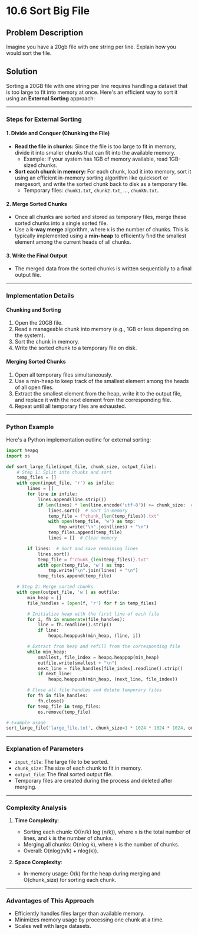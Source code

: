 # 10.6 Sort Big File

## Problem Description

Imagine you have a 20gb file with one string per line. Explain how you would sort the file.

## Solution

Sorting a 20GB file with one string per line requires handling a dataset that is too large to fit into memory at once. Here's an efficient way to sort it using an **External Sorting** approach:

---

### **Steps for External Sorting**

#### 1. **Divide and Conquer (Chunking the File)**
   - **Read the file in chunks:** Since the file is too large to fit in memory, divide it into smaller chunks that can fit into the available memory.
     - Example: If your system has 1GB of memory available, read 1GB-sized chunks.
   - **Sort each chunk in memory:** For each chunk, load it into memory, sort it using an efficient in-memory sorting algorithm like quicksort or mergesort, and write the sorted chunk back to disk as a temporary file.
     - Temporary files: `chunk1.txt`, `chunk2.txt`, ..., `chunkN.txt`.

#### 2. **Merge Sorted Chunks**
   - Once all chunks are sorted and stored as temporary files, merge these sorted chunks into a single sorted file.
   - Use a **k-way merge** algorithm, where `k` is the number of chunks. This is typically implemented using a **min-heap** to efficiently find the smallest element among the current heads of all chunks.

#### 3. **Write the Final Output**
   - The merged data from the sorted chunks is written sequentially to a final output file.

---

### **Implementation Details**

#### **Chunking and Sorting**
1. Open the 20GB file.
2. Read a manageable chunk into memory (e.g., 1GB or less depending on the system).
3. Sort the chunk in memory.
4. Write the sorted chunk to a temporary file on disk.

#### **Merging Sorted Chunks**
1. Open all temporary files simultaneously.
2. Use a min-heap to keep track of the smallest element among the heads of all open files.
3. Extract the smallest element from the heap, write it to the output file, and replace it with the next element from the corresponding file.
4. Repeat until all temporary files are exhausted.

---

### **Python Example**

Here's a Python implementation outline for external sorting:

```python
import heapq
import os

def sort_large_file(input_file, chunk_size, output_file):
    # Step 1: Split into chunks and sort
    temp_files = []
    with open(input_file, 'r') as infile:
        lines = []
        for line in infile:
            lines.append(line.strip())
            if len(lines) * len(line.encode('utf-8')) >= chunk_size:  # Limit memory usage
                lines.sort()  # Sort in-memory
                temp_file = f"chunk_{len(temp_files)}.txt"
                with open(temp_file, 'w') as tmp:
                    tmp.write("\n".join(lines) + "\n")
                temp_files.append(temp_file)
                lines = []  # Clear memory

        if lines:  # Sort and save remaining lines
            lines.sort()
            temp_file = f"chunk_{len(temp_files)}.txt"
            with open(temp_file, 'w') as tmp:
                tmp.write("\n".join(lines) + "\n")
            temp_files.append(temp_file)

    # Step 2: Merge sorted chunks
    with open(output_file, 'w') as outfile:
        min_heap = []
        file_handles = [open(f, 'r') for f in temp_files]

        # Initialize heap with the first line of each file
        for i, fh in enumerate(file_handles):
            line = fh.readline().strip()
            if line:
                heapq.heappush(min_heap, (line, i))

        # Extract from heap and refill from the corresponding file
        while min_heap:
            smallest, file_index = heapq.heappop(min_heap)
            outfile.write(smallest + "\n")
            next_line = file_handles[file_index].readline().strip()
            if next_line:
                heapq.heappush(min_heap, (next_line, file_index))

        # Close all file handles and delete temporary files
        for fh in file_handles:
            fh.close()
        for temp_file in temp_files:
            os.remove(temp_file)

# Example usage
sort_large_file('large_file.txt', chunk_size=1 * 1024 * 1024 * 1024, output_file='sorted_file.txt')
```

---

### **Explanation of Parameters**
- `input_file`: The large file to be sorted.
- `chunk_size`: The size of each chunk to fit in memory.
- `output_file`: The final sorted output file.
- Temporary files are created during the process and deleted after merging.

---

### **Complexity Analysis**
1. **Time Complexity**:
   - Sorting each chunk: O((n/k) log (n/k)), where `n` is the total number of lines, and `k` is the number of chunks.
   - Merging all chunks: O(nlog k), where `k` is the number of chunks.
   - Overall: O(nlog(n/k) + nlog(k)).

2. **Space Complexity**:
   - In-memory usage: O(k) for the heap during merging and O(chunk_size) for sorting each chunk.

---

### **Advantages of This Approach**
- Efficiently handles files larger than available memory.
- Minimizes memory usage by processing one chunk at a time.
- Scales well with large datasets.

